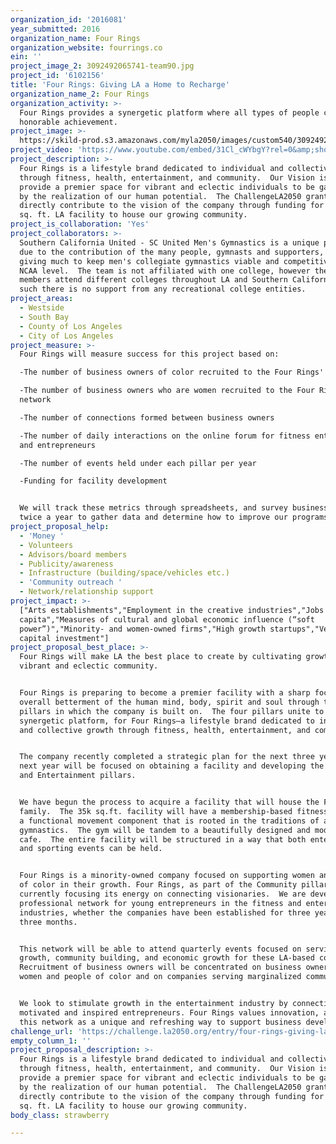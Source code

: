 ```yaml
---
organization_id: '2016081'
year_submitted: 2016
organization_name: Four Rings
organization_website: fourrings.co
ein: ''
project_image_2: 3092492065741-team90.jpg
project_id: '6102156'
title: 'Four Rings: Giving LA a Home to Recharge'
organization_name_2: Four Rings
organization_activity: >-
  Four Rings provides a synergetic platform where all types of people can reach
  honorable achievement.
project_image: >-
  https://skild-prod.s3.amazonaws.com/myla2050/images/custom540/3092492065741-team90.jpg
project_video: 'https://www.youtube.com/embed/31Cl_cWYbgY?rel=0&amp;showinfo=0'
project_description: >-
  Four Rings is a lifestyle brand dedicated to individual and collective growth
  through fitness, health, entertainment, and community.  Our Vision is to
  provide a premier space for vibrant and eclectic individuals to be galvanized
  by the realization of our human potential.  The ChallengeLA2050 grant will
  directly contribute to the vision of the company through funding for a 35,000
  sq. ft. LA facility to house our growing community.
project_is_collaboration: 'Yes'
project_collaborators: >-
  Southern California United - SC United Men's Gymnastics is a unique program
  due to the contribution of the many people, gymnasts and supporters, who are
  giving much to keep men's collegiate gymnastics viable and competitive on a
  NCAA level.  The team is not affiliated with one college, however the team
  members attend different colleges throughout LA and Southern California. As
  such there is no support from any recreational college entities.
project_areas:
  - Westside
  - South Bay
  - County of Los Angeles
  - City of Los Angeles
project_measure: >-
  Four Rings will measure success for this project based on:

  -The number of business owners of color recruited to the Four Rings' network

  -The number of business owners who are women recruited to the Four Rings'
  network

  -The number of connections formed between business owners

  -The number of daily interactions on the online forum for fitness enthusiasts
  and entrepreneurs

  -The number of events held under each pillar per year

  -Funding for facility development 


  We will track these metrics through spreadsheets, and survey business owners
  twice a year to gather data and determine how to improve our programs.
project_proposal_help:
  - 'Money '
  - Volunteers
  - Advisors/board members
  - Publicity/awareness
  - Infrastructure (building/space/vehicles etc.)
  - 'Community outreach '
  - Network/relationship support
project_impact: >-
  ["Arts establishments","Employment in the creative industries","Jobs per
  capita","Measures of cultural and global economic influence (“soft
  power”)","Minority- and women-owned firms","High growth startups","Venture
  capital investment"]
project_proposal_best_place: >-
  Four Rings will make LA the best place to create by cultivating growth for our
  vibrant and eclectic community. 


  Four Rings is preparing to become a premier facility with a sharp focus on the
  overall betterment of the human mind, body, spirit and soul through the four
  pillars in which the company is built on.  The four pillars unite to provide a
  synergetic platform, for Four Rings—a lifestyle brand dedicated to individual
  and collective growth through fitness, health, entertainment, and community.


  The company recently completed a strategic plan for the next three years. The
  next year will be focused on obtaining a facility and developing the Community
  and Entertainment pillars. 


  We have begun the process to acquire a facility that will house the Four Rings
  family.  The 35k sq.ft. facility will have a membership-based fitness gym with
  a functional movement component that is rooted in the traditions of artistic
  gymnastics.  The gym will be tandem to a beautifully designed and modern
  cafe.  The entire facility will be structured in a way that both entertainment
  and sporting events can be held. 


  Four Rings is a minority-owned company focused on supporting women and people
  of color in their growth. Four Rings, as part of the Community pillar, is
  currently focusing its energy on connecting visionaries.  We are developing a
  professional network for young entrepreneurs in the fitness and entertainment
  industries, whether the companies have been established for three years or
  three months. 


  This network will be able to attend quarterly events focused on service,
  growth, community building, and economic growth for these LA-based companies.
  Recruitment of business owners will be concentrated on business owners who are
  women and people of color and on companies serving marginalized communities. 


  We look to stimulate growth in the entertainment industry by connecting
  motivated and inspired entrepreneurs. Four Rings values innovation, and sees
  this network as a unique and refreshing way to support business development.
challenge_url: 'https://challenge.la2050.org/entry/four-rings-giving-la-a-home-to-recharge'
empty_column_1: ''
project_proposal_description: >-
  Four Rings is a lifestyle brand dedicated to individual and collective growth
  through fitness, health, entertainment, and community.  Our Vision is to
  provide a premier space for vibrant and eclectic individuals to be galvanized
  by the realization of our human potential.  The ChallengeLA2050 grant will
  directly contribute to the vision of the company through funding for a 35,000
  sq. ft. LA facility to house our growing community.
body_class: strawberry

---
```

